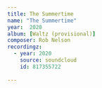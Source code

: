 ```yaml
---
title: The Summertime
name: "The Summertime"
year:  2020
album: [Waltz (provisional)]
composer: Rob Nelson
recordingz:
  - year: 2020
    source: soundcloud
    id: 817355722
 
---
```





